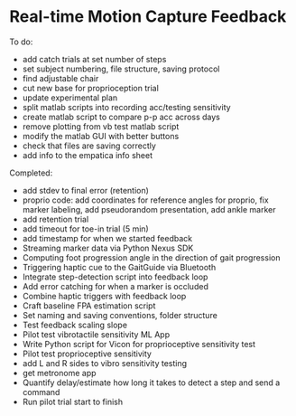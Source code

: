 # Real-time Motion Capture Feedback
To do:
* add catch trials at set number of steps 
* set subject numbering, file structure, saving protocol
* find adjustable chair
* cut new base for proprioception trial
* update experimental plan
* split matlab scripts into recording acc/testing sensitivity
* create matlab script to compare p-p acc across days
* remove plotting from vb test matlab script
* modify the matlab GUI with better buttons
* check that files are saving correctly
* add info to the empatica info sheet



Completed:
* add stdev to final error (retention)
* proprio code: add coordinates for reference angles for proprio, fix marker labeling, add pseudorandom presentation, add ankle marker
* add retention trial
* add timeout for toe-in trial (5 min)
* add timestamp for when we started feedback
* Streaming marker data via Python Nexus SDK
* Computing foot progression angle in the direction of gait progression
* Triggering haptic cue to the GaitGuide via Bluetooth
* Integrate step-detection script into feedback loop
* Add error catching for when a marker is occluded
* Combine haptic triggers with feedback loop
* Craft baseline FPA estimation script
* Set naming and saving conventions, folder structure
* Test feedback scaling slope
* Pilot test vibrotactile sensitivity ML App
* Write Python script for Vicon for proprioceptive sensitivity test
* Pilot test proprioceptive sensitivity
* add L and R sides to vibro sensitivity testing
* get metronome app
* Quantify delay/estimate how long it takes to detect a step and send a command
* Run pilot trial start to finish
